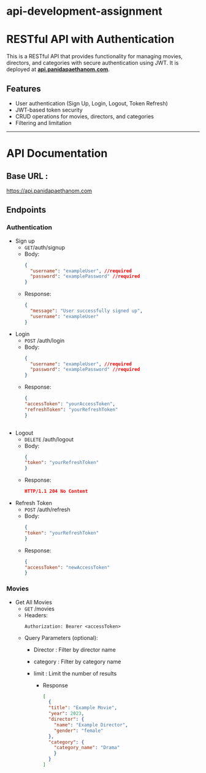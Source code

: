 # api-development-assignment

# RESTful API with Authentication

This is a RESTful API that provides functionality for managing movies, directors, and categories with secure authentication using JWT. It is deployed at **[api.panidapaethanom.com](https://api.panidapaethanom.com)**.

## Features

- User authentication (Sign Up, Login, Logout, Token Refresh)
- JWT-based token security
- CRUD operations for movies, directors, and categories
- Filtering and limitation

---

# API Documentation
## Base URL :
https://api.panidapaethanom.com

## Endpoints

### Authentication
- Sign up
  - `GET`/auth/signup
  - Body:
    ```json
    {
      "username": "exampleUser", //required
      "password": "examplePassword" //required
    }
    
  - Response:
    ```json
    {
      "message": "User successfully signed up",
      "username": "exampleUser"
    }
    
- Login
  - `POST` /auth/login
  - Body:
    ```json
    {
      "username": "exampleUser", //required
      "password": "examplePassword" //required
    }
    
  - Response:
    ```json
    {
    "accessToken": "yourAccessToken",
    "refreshToken": "yourRefreshToken"
    }
      
- Logout
  - `DELETE` /auth/logout
  - Body:
    ```json
    {
    "token": "yourRefreshToken"
    }
    
  - Response:
    ```json
    HTTP/1.1 204 No Content

- Refresh Token
  - `POST` /auth/refresh
  - Body:
    ```json
    {
    "token": "yourRefreshToken"
    }

  - Response:
    ```json
    {
    "accessToken": "newAccessToken"
    }

### Movies
- Get All Movies
  - `GET` /movies
  - Headers:
    ```plaintext
    Authorization: Bearer <accessToken>

  - Query Parameters (optional):
    - Director <string> : Filter by director name
    - category <string> : Filter by category name
    - limit <number> : Limit the number of results
    
      - Response
        ```json
        [
          {
          "title": "Example Movie",
          "year": 2023,
          "director": {
            "name": "Example Director",
            "gender": "female"
          },
          "category": {
            "category_name": "Drama"
            }
          }
        ]
